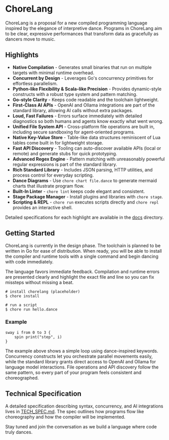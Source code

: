 # ChoreLang

ChoreLang is a proposal for a new compiled programming language inspired by the elegance of interpretive dance. Programs in ChoreLang aim to be clear, expressive performances that transform data as gracefully as dancers move to music.

## Highlights

* **Native Compilation** - Generates small binaries that run on multiple targets with minimal runtime overhead.
* **Concurrent by Design** - Leverages Go's concurrency primitives for effortless parallelism.
* **Python-like Flexibility & Scala-like Precision** - Provides dynamic-style constructs with a robust type system and pattern matching.
* **Go-style Clarity** - Keeps code readable and the toolchain lightweight.
* **First-Class AI APIs** - OpenAI and Ollama integrations are part of the standard library, allowing AI calls without extra packages.
* **Loud, Fast Failures** - Errors surface immediately with detailed diagnostics so both humans and agents know exactly what went wrong.
* **Unified File System API** - Cross-platform file operations are built in, including secure sandboxing for agent-oriented programs.
* **Native Key-Value Store** - Table-like data structures reminiscent of Lua tables come built in for lightweight storage.
* **Fast API Discovery** - Tooling can auto-discover available APIs (local or remote) and generate stubs for quick prototyping.
* **Advanced Regex Engine** - Pattern matching with unreasonably powerful regular expressions is part of the standard library.
* **Rich Standard Library** - Includes JSON parsing, HTTP utilities, and process control for everyday scripting.
* **Dance Diagrams** - Use `chore chart file.dance` to generate mermaid charts that illustrate program flow.
* **Built-In Linter** - `chore lint` keeps code elegant and consistent.
* **Stage Package Manager** - Install plugins and libraries with `chore stage`.
* **Scripting & REPL** - `chore run` executes scripts directly and `chore repl` provides an interactive shell.

Detailed specifications for each highlight are available in the
[docs](docs/) directory.

## Getting Started

ChoreLang is currently in the design phase. The toolchain is planned to be written in Go for ease of distribution. When ready, you will be able to install the compiler and runtime tools with a single command and begin dancing with code immediately.

The language favors immediate feedback. Compilation and runtime errors are presented clearly and highlight the exact file and line so you can fix missteps without missing a beat.

```
# install chorelang (placeholder)
$ chore install

# run a script
$ chore run hello.dance
```

### Example

```chorelang
sway i from 0 to 3 {
    spin print("step", i)
}
```

The example above shows a simple loop using dance-inspired keywords. Concurrency constructs let you orchestrate parallel movements easily, while the standard library grants direct access to OpenAI and Ollama for language model interactions. File operations and API discovery follow the same pattern, so every part of your program feels consistent and choreographed.

## Technical Specification

A detailed specification describing syntax, concurrency, and AI integrations lives in [TECH_SPEC.md](TECH_SPEC.md). The spec outlines how programs flow like choreography and how the compiler will be implemented.

Stay tuned and join the conversation as we build a language where code truly dances.

